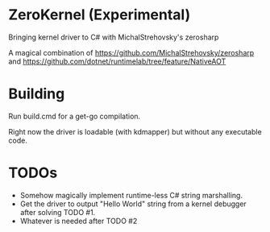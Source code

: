 # ZeroKernel (Experimental)
Bringing kernel driver to C# with MichalStrehovsky's zerosharp

A magical combination of https://github.com/MichalStrehovsky/zerosharp and https://github.com/dotnet/runtimelab/tree/feature/NativeAOT 

# Building
Run build.cmd for a get-go compilation.

Right now the driver is loadable (with kdmapper) but without any executable code.

# TODOs
- Somehow magically implement runtime-less C# string marshalling.
- Get the driver to output "Hello World" string from a kernel debugger after solving TODO #1.
- Whatever is needed after TODO #2

